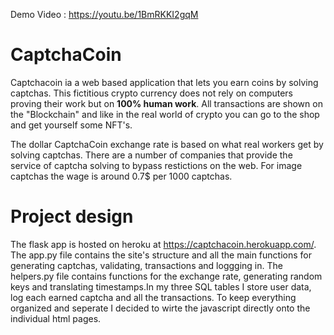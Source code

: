 Demo Video : https://youtu.be/1BmRKKI2gqM
# CaptchaCoin

Captchacoin ia a web based application that lets you earn coins by solving captchas.
This fictitious crypto currency does not rely on computers proving their work but on **100% human work**. 
All transactions are shown on the "Blockchain" and like in the real world of crypto you can go to the shop and get yourself some NFT's.

The dollar CaptchaCoin exchange rate is based on what real workers get by solving captchas. There are a number of companies that provide the service of captcha solving to bypass restictions on the web. For image captchas the wage is around 0.7$ per 1000 captchas.

# Project design

The flask app is hosted on heroku at https://captchacoin.herokuapp.com/.
The app.py file contains the site's structure and all the main functions for generating captchas, validating, transactions and loggging in. The helpers.py file contains functions for the exchange rate, generating random keys and translating timestamps.In my three SQL tables I store user data, log each earned captcha and all the transactions.
To keep everything organized and seperate I decided to wirte the javascript directly onto the individual html pages. 
